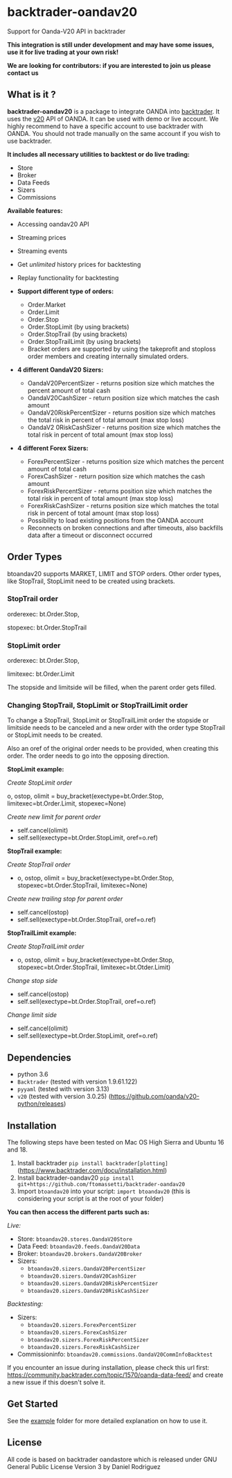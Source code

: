 # backtrader-oandav20


Support for Oanda-V20 API in backtrader

**This  integration is still under development and may have some issues, use it for live trading at your own risk!**

**We are looking for contributors: if you are interested to join us please contact us**


## What is it ?

**backtrader-oandav20** is a package to integrate OANDA into [backtrader](https://www.backtrader.com/).
It uses the [v20](http://developer.oanda.com/rest-live-v20/introduction/) API of OANDA. It can be used with demo or live account.
We highly recommend to have a specific account to use backtrader with OANDA. You should not trade manually on the same account if you wish to use backtrader.


**It includes all necessary utilities to backtest or do live trading:**

* Store
* Broker
* Data Feeds
* Sizers
* Commissions

**Available features:**

* Accessing oandav20 API
* Streaming prices
* Streaming events
* Get *unlimited* history prices for backtesting
* Replay functionality for backtesting

* **Support different type of orders:**
    * Order.Market
    * Order.Limit
    * Order.Stop
    * Order.StopLimit (by using brackets)
    * Order.StopTrail (by using brackets)
    * Order.StopTrailLimit (by using brackets)
    * Bracket orders are supported by using the takeprofit and stoploss order members and creating internally simulated orders.

* **4 different OandaV20 Sizers:**
    * OandaV20PercentSizer - returns position size which matches the percent amount of total cash
    * OandaV20CashSizer - return position size which matches the cash amount
    * OandaV20RiskPercentSizer - returns position size which matches the total risk in percent of total amount (max stop loss)
    * OandaV2
    0RiskCashSizer - returns position size which matches the total risk in percent of total amount (max stop loss)

* **4 different Forex Sizers:**
    * ForexPercentSizer - returns position size which matches the percent amount of total cash
    * ForexCashSizer - return position size which matches the cash amount
    * ForexRiskPercentSizer - returns position size which matches the total risk in percent of total amount (max stop loss)
    * ForexRiskCashSizer - returns position size which matches the total risk in percent of total amount (max stop loss)
    * Possibility to load existing positions from the OANDA account
    * Reconnects on broken connections and after timeouts, also backfills data after a timeout or disconnect occurred


## Order Types

btoandav20 supports MARKET, LIMIT and STOP orders. Other order types, like StopTrail, StopLimit need to be created using brackets.


### StopTrail order

orderexec: bt.Order.Stop,

stopexec: bt.Order.StopTrail


### StopLimit order

orderexec: bt.Order.Stop,

limitexec: bt.Order.Limit

The stopside and limitside will be filled, when the parent order gets filled.


### Changing StopTrail, StopLimit or StopTrailLimit order

To change a StopTrail, StopLimit or StopTrailLimit order the stopside or limitside needs to be canceled and a new order with the order type StopTrail or StopLimit needs to be created.

Also an oref of the original order needs to be provided, when creating this order.
The order needs to go into the opposing direction.

**StopLimit example:**

*Create StopLimit order*

o, ostop, olimit = buy_bracket(exectype=bt.Order.Stop, limitexec=bt.Order.Limit, stopexec=None)

*Create new limit for parent order*

- self.cancel(olimit)
- self.sell(exectype=bt.Order.StopLimit, oref=o.ref)


**StopTrail example:**

*Create StopTrail order*

- o, ostop, olimit = buy_bracket(exectype=bt.Order.Stop, stopexec=bt.Order.StopTrail, limitexec=None)

*Create new trailing stop for parent order*

- self.cancel(ostop)
- self.sell(exectype=bt.Order.StopTrail, oref=o.ref)


**StopTrailLimit example:**

*Create StopTrailLimit order*

- o, ostop, olimit = buy_bracket(exectype=bt.Order.Stop, stopexec=bt.Order.StopTrail, limitexec=bt.Otder.Limit)

*Change stop side*

- self.cancel(ostop)
- self.sell(exectype=bt.Order.StopTrail, oref=o.ref)

*Change limit side*

- self.cancel(olimit)
- self.sell(exectype=bt.Order.StopLimit, oref=o.ref)


## Dependencies

* python 3.6
* ``Backtrader`` (tested with version 1.9.61.122)
* ``pyyaml`` (tested with version 3.13)
* ``v20`` (tested with version 3.0.25) (https://github.com/oanda/v20-python/releases)


## Installation

The following steps have been tested on Mac OS High Sierra and Ubuntu 16 and 18.

1. Install backtrader ``pip install backtrader[plotting]`` (https://www.backtrader.com/docu/installation.html)
2. Install backtrader-oandav20 ``pip install git+https://github.com/ftomassetti/backtrader-oandav20``
3. Import ``btoandav20`` into your script: ``import btoandav20`` (this is considering your script is at the root of your folder)


**You can then access the different parts such as:**

*Live:*

* Store: ``btoandav20.stores.OandaV20Store``
* Data Feed: ``btoandav20.feeds.OandaV20Data``
* Broker: ``btoandav20.brokers.OandaV20Broker``
* Sizers:
    * ``btoandav20.sizers.OandaV20PercentSizer``
    * ``btoandav20.sizers.OandaV20CashSizer``
    * ``btoandav20.sizers.OandaV20RiskPercentSizer``
    * ``btoandav20.sizers.OandaV20RiskCashSizer``

*Backtesting:*

* Sizers:
    * ``btoandav20.sizers.ForexPercentSizer``
    * ``btoandav20.sizers.ForexCashSizer``
    * ``btoandav20.sizers.ForexRiskPercentSizer``
    * ``btoandav20.sizers.ForexRiskCashSizer``
* Commissioninfo: ``btoandav20.commissions.OandaV20CommInfoBacktest``


If you encounter an issue during installation, please check this url first: https://community.backtrader.com/topic/1570/oanda-data-feed/ and create a new issue if this doesn't solve it.


## Get Started
See the [example](examples/oandav20test) folder for more detailed explanation on how to use it.


## License

All code is based on backtrader oandastore which is released under GNU General Public License Version 3 by Daniel Rodriguez

